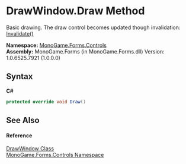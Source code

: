 # DrawWindow.Draw Method 
 

Basic drawing. The draw control becomes updated though invalidation: <a href="http://msdn2.microsoft.com/en-us/library/598t492a" target="_blank">Invalidate()</a>

**Namespace:**&nbsp;<a href="8f23f06b-3612-edfa-0d1a-0a586d1c5911">MonoGame.Forms.Controls</a><br />**Assembly:**&nbsp;MonoGame.Forms (in MonoGame.Forms.dll) Version: 1.0.6525.7921 (1.0.0.0)

## Syntax

**C#**<br />
``` C#
protected override void Draw()
```


## See Also


#### Reference
<a href="22dd89f4-5c58-230d-049f-923af79f1411">DrawWindow Class</a><br /><a href="8f23f06b-3612-edfa-0d1a-0a586d1c5911">MonoGame.Forms.Controls Namespace</a><br />